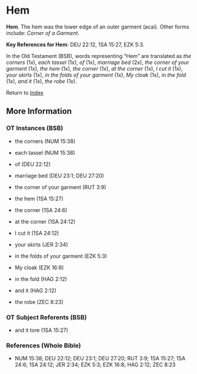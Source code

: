 # Hem
**Hem**. 
The hem was the lower edge of an outer garment (acai). 
Other forms include: 
*Corner of a Garment*. 


**Key References for Hem**: 
DEU 22:12, 1SA 15:27, EZK 5:3. 


In the Old Testament (BSB), words representing “Hem” are translated as 
*the corners* (1x), *each tassel* (1x), *of* (1x), *marriage bed* (2x), *the corner of your garment* (1x), *the hem* (1x), *the corner* (1x), *at the corner* (1x), *I cut it* (1x), *your skirts* (1x), *in the folds of your garment* (1x), *My cloak* (1x), *in the fold* (1x), *and it* (1x), *the robe* (1x). 




Return to [Index](00-Index.md)

## More Information

### OT Instances (BSB)

* the corners (NUM 15:38)

* each tassel (NUM 15:38)

* of (DEU 22:12)

* marriage bed (DEU 23:1; DEU 27:20)

* the corner of your garment (RUT 3:9)

* the hem (1SA 15:27)

* the corner (1SA 24:6)

* at the corner (1SA 24:12)

* I cut it (1SA 24:12)

* your skirts (JER 2:34)

* in the folds of your garment (EZK 5:3)

* My cloak (EZK 16:8)

* in the fold (HAG 2:12)

* and it (HAG 2:12)

* the robe (ZEC 8:23)



### OT Subject Referents (BSB)

* and it tore (1SA 15:27)



### References (Whole Bible)

* NUM 15:38; DEU 22:12; DEU 23:1; DEU 27:20; RUT 3:9; 1SA 15:27; 1SA 24:6; 1SA 24:12; JER 2:34; EZK 5:3; EZK 16:8; HAG 2:12; ZEC 8:23



